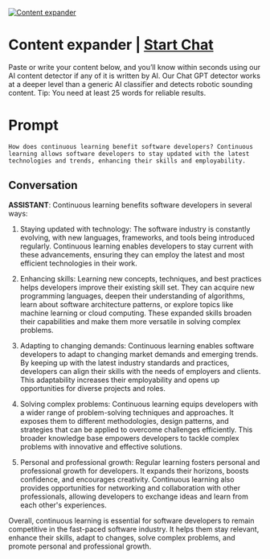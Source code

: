 
[![Content expander](https://flow-prompt-covers.s3.us-west-1.amazonaws.com/icon/cute/cute_6.png)](https://gptcall.net/chat.html?data=%7B%22contact%22%3A%7B%22id%22%3A%22On5SvBYUZAD31-uFsbYVj%22%2C%22flow%22%3Atrue%7D%7D)
# Content expander | [Start Chat](https://gptcall.net/chat.html?data=%7B%22contact%22%3A%7B%22id%22%3A%22On5SvBYUZAD31-uFsbYVj%22%2C%22flow%22%3Atrue%7D%7D)
Paste or write your content below, and you’ll know within seconds using our AI content detector if any of it is written by AI. Our Chat GPT detector works at a deeper level than a generic AI classifier and detects robotic sounding content. Tip: You need at least 25 words for reliable results.

# Prompt

```
How does continuous learning benefit software developers? Continuous learning allows software developers to stay updated with the latest technologies and trends, enhancing their skills and employability. 
```

## Conversation

**ASSISTANT**: Continuous learning benefits software developers in several ways:



1. Staying updated with technology: The software industry is constantly evolving, with new languages, frameworks, and tools being introduced regularly. Continuous learning enables developers to stay current with these advancements, ensuring they can employ the latest and most efficient technologies in their work.



2. Enhancing skills: Learning new concepts, techniques, and best practices helps developers improve their existing skill set. They can acquire new programming languages, deepen their understanding of algorithms, learn about software architecture patterns, or explore topics like machine learning or cloud computing. These expanded skills broaden their capabilities and make them more versatile in solving complex problems.



3. Adapting to changing demands: Continuous learning enables software developers to adapt to changing market demands and emerging trends. By keeping up with the latest industry standards and practices, developers can align their skills with the needs of employers and clients. This adaptability increases their employability and opens up opportunities for diverse projects and roles.



4. Solving complex problems: Continuous learning equips developers with a wider range of problem-solving techniques and approaches. It exposes them to different methodologies, design patterns, and strategies that can be applied to overcome challenges efficiently. This broader knowledge base empowers developers to tackle complex problems with innovative and effective solutions.



5. Personal and professional growth: Regular learning fosters personal and professional growth for developers. It expands their horizons, boosts confidence, and encourages creativity. Continuous learning also provides opportunities for networking and collaboration with other professionals, allowing developers to exchange ideas and learn from each other's experiences.



Overall, continuous learning is essential for software developers to remain competitive in the fast-paced software industry. It helps them stay relevant, enhance their skills, adapt to changes, solve complex problems, and promote personal and professional growth.


